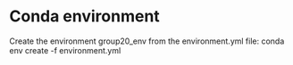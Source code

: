 # Conda environment
Create the environment group20_env from the environment.yml file: conda env create -f environment.yml